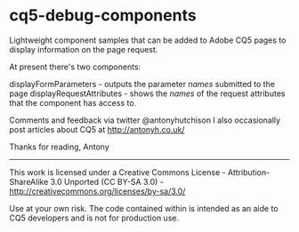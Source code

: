 cq5-debug-components
====================

Lightweight component samples that can be added to Adobe CQ5 pages to display information on the page request.

At present there's two components:

displayFormParameters - outputs the parameter _names_ submitted to the page
displayRequestAttributes - shows the _names_ of the request attributes that the component has access to.

Comments and feedback via twitter @antonyhutchison
I also occasionally post articles about CQ5 at http://antonyh.co.uk/

Thanks for reading,
Antony

- - - 

This work is licensed under a Creative Commons License -  Attribution-ShareAlike 3.0 Unported (CC BY-SA 3.0) - http://creativecommons.org/licenses/by-sa/3.0/ 

Use at your own risk. The code contained within is intended as an aide to CQ5 developers and is not for production use. 
